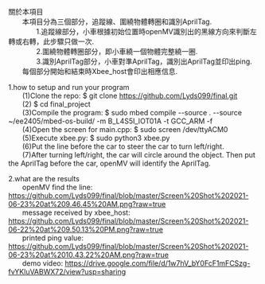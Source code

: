 關於本項目  
&emsp;&emsp;本項目分為三個部分，追蹤線、圍繞物體轉圈和識別AprilTag.  
&emsp;&emsp;&emsp;&emsp;1.追蹤線部分，小車根據初始位置時openMV識別出的黑線方向來判斷左轉或右轉，此步驟只做一次.  
&emsp;&emsp;&emsp;&emsp;2.圍繞物體轉圈部分，即小車繞一個物體完整繞一圈.  
&emsp;&emsp;&emsp;&emsp;3.識別AprilTag部分，小車對準AprilTag，識別出AprilTag並印出ping.  
&emsp;&emsp;每個部分開始和結束時Xbee_host會印出相應信息.  

1.how to setup and run your program  
&emsp;&emsp;(1)Clone the repo: $ git clone https://github.com/Lyds099/final.git  
&emsp;&emsp;(2) $ cd final_project  
&emsp;&emsp;(3)Compile the program: $ sudo mbed compile --source . --source ~/ee2405/mbed-os-build/ -m B_L4S5I_IOT01A -t GCC_ARM -f  
&emsp;&emsp;(4)Open the screen for main.cpp: $ sudo screen /dev/ttyACM0  
&emsp;&emsp;(5)Execute xbee.py: $ sudo python3 xbee.py  
&emsp;&emsp;(6)Put the line before the car to steer the car to turn left/right.  
&emsp;&emsp;(7)After turning left/right, the car will circle around the object. Then put the AprilTag before the car, openMV will identify the AprilTag.  

2.what are the results  
&emsp;&emsp;openMV find the line: https://github.com/Lyds099/final/blob/master/Screen%20Shot%202021-06-23%20at%209.46.45%20AM.png?raw=true  
&emsp;&emsp;message received by xbee_host: https://github.com/Lyds099/final/blob/master/Screen%20Shot%202021-06-22%20at%209.50.13%20PM.png?raw=true  
&emsp;&emsp;printed ping value: https://github.com/Lyds099/final/blob/master/Screen%20Shot%202021-06-23%20at%2010.43.22%20AM.png?raw=true  
&emsp;&emsp;demo video: https://drive.google.com/file/d/1w7hV_bY0FcF1mFCSzg-fvYKluVABWX72/view?usp=sharing  

